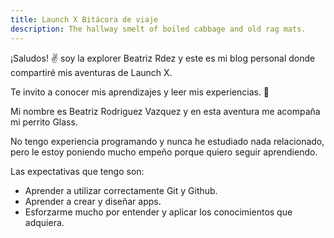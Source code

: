 ```yaml
---
title: Launch X Bitácora de viaje
description: The hallway smelt of boiled cabbage and old rag mats.
---
```


¡Saludos! ✌️ soy la explorer Beatriz Rdez y este es mi blog personal donde compartiré mis aventuras de Launch X.

Te invito a conocer mis aprendizajes y leer mis experiencias. 🚀


Mi nombre es Beatriz Rodriguez Vazquez y en esta aventura me acompaña mi perrito Glass. 

No tengo experiencia programando y nunca he estudiado nada relacionado, pero le estoy poniendo mucho empeño porque quiero seguir aprendiendo.

Las expectativas que tengo son:

- Aprender a utilizar correctamente Git y Github.
- Aprender a crear y diseñar apps.
- Esforzarme mucho por entender y aplicar los conocimientos que adquiera. 
